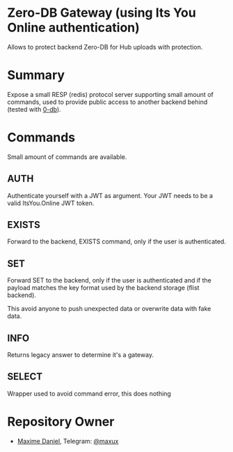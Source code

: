 # Zero-DB Gateway (using Its You Online authentication)
Allows to protect backend Zero-DB for Hub uploads with protection.

# Summary
Expose a small RESP (redis) protocol server supporting small amount of commands, used to provide
public access to another backend behind (tested with [0-db](https://github.com/threefoldtech/0-db)).

# Commands
Small amount of commands are available.

## AUTH
Authenticate yourself with a JWT as argument. Your JWT needs to be a valid ItsYou.Online JWT token.

## EXISTS
Forward to the backend, EXISTS command, only if the user is authenticated.

## SET
Forward SET to the backend, only if the user is authenticated and if the payload
matches the key format used by the backend storage (flist backend).

This avoid anyone to push unexpected data or overwrite data with fake data.

## INFO
Returns legacy answer to determine it's a gateway.

## SELECT
Wrapper used to avoid command error, this does nothing

# Repository Owner
- [Maxime Daniel](https://github.com/maxux), Telegram: [@maxux](http://t.me/maxux)

